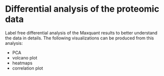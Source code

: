 # Differential analysis of the proteomic data
Label free differential analysis of the Maxquant results to better understand the data in details. The following visualizations can be produced from this analysis:

* PCA
* volcano plot
* heatmaps
* correlation plot
